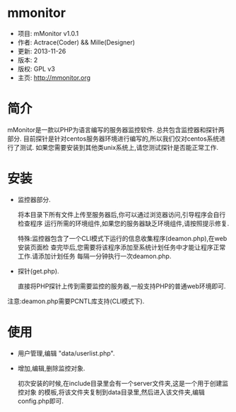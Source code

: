 mmonitor
========

+ 项目: mMonitor v1.0.1
+ 作者: Actrace(Coder) && Mille(Designer)
+ 更新: 2013-11-26
+ 版本: 2
+ 版权: GPL v3
+ 主页: http://mmonitor.org

简介
========

mMonitor是一款以PHP为语言编写的服务器监控软件.
总共包含监控器和探针两部分.
目前探针是针对centos服务器环境进行编写的,所以我们仅对centos系统进行了测试.
如果您需要安装到其他类unix系统上,请您测试探针是否能正常工作.

安装
========

+ 监控器部分.

    将本目录下所有文件上传至服务器后,你可以通过浏览器访问,引导程序会自行检查程序
    运行所需的环境组件,如果您的服务器缺乏环境组件,请按照提示修复.

    特殊:监控器包含了一个CLI模式下运行的信息收集程序(deamon.php),在web安装页面检
    查完毕后,您需要将该程序添加至系统计划任务中才能让程序正常工作.请添加计划任务
    每隔一分钟执行一次deamon.php.

+ 探针(get.php).
    
    直接将PHP探针上传到需要监控的服务器,一般支持PHP的普通web环境即可.

注意:deamon.php需要PCNTL库支持(CLI模式下).

使用
========

+ 用户管理,编辑 "data/userlist.php".

+ 增加,编辑,删除监控对象.

  初次安装的时候,在include目录里会有一个server文件夹,这是一个用于创建监控对象
的模板,将该文件夹复制到data目录里,然后进入该文件夹,编辑config.php即可.